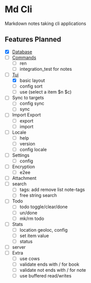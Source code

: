 # Md Cli

Markdown notes taking cli applications

## Features Planned

- [x] [Database](./docs/database.md)
- [ ] [Commands](./docs/commands.md)
  - [ ] ren
  - [ ] integration_test for notes
- [ ] [Tui](./docs/tui.md)
  - [x] basic layout
  - [ ] config sort
  - [ ] use (select a item $n $c)
- [ ] Sync to targets
  - [ ] config sync
  - [ ] sync
- [ ] Import Export
  - [ ] export
  - [ ] import
- [ ] Locale
  - [ ] help
  - [ ] version
  - [ ] config locale
- [ ] Settings
  - [ ] config
- [ ] Encryption
  - [ ] e2ee
- [ ] Attachment
- [ ] search
  - [ ] tags: add remove list note-tags
  - [ ] free string search
- [ ] Todo
  - [ ] todo toggle/clear/done
  - [ ] un/done
  - [ ] mk/rm todo
- [ ] Stats
  - [ ] location geoloc, config
  - [ ] set item value
  - [ ] status
- [ ] server
- [ ] Extra
  - [ ] use cows
  - [ ] validate ends with / for book
  - [ ] validate not ends with / for note
  - [ ] use buffered read/writes
